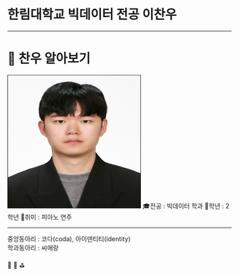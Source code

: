 # 한림대학교 빅데이터 전공 이찬우
---
# 🔎 찬우 알아보기
<img src= 이찬우.jpg height=300, width=300>
🎓전공 : 빅데이터 학과
📕학년 : 2학년    
🎵취미 : 피아노 연주

----

   
   
중앙동아리 : 코다(coda), 아이덴티티(identity)   
학과동아리 : 씨애랑   


 📌
📢
⛳
